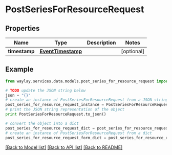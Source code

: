 # PostSeriesForResourceRequest


## Properties

Name | Type | Description | Notes
------------ | ------------- | ------------- | -------------
**timestamp** | [**EventTimestamp**](EventTimestamp.md) |  | [optional] 

## Example

```python
from waylay.services.data.models.post_series_for_resource_request import PostSeriesForResourceRequest

# TODO update the JSON string below
json = "{}"
# create an instance of PostSeriesForResourceRequest from a JSON string
post_series_for_resource_request_instance = PostSeriesForResourceRequest.from_json(json)
# print the JSON string representation of the object
print PostSeriesForResourceRequest.to_json()

# convert the object into a dict
post_series_for_resource_request_dict = post_series_for_resource_request_instance.to_dict()
# create an instance of PostSeriesForResourceRequest from a dict
post_series_for_resource_request_form_dict = post_series_for_resource_request.from_dict(post_series_for_resource_request_dict)
```
[[Back to Model list]](../README.md#documentation-for-models) [[Back to API list]](../README.md#documentation-for-api-endpoints) [[Back to README]](../README.md)


